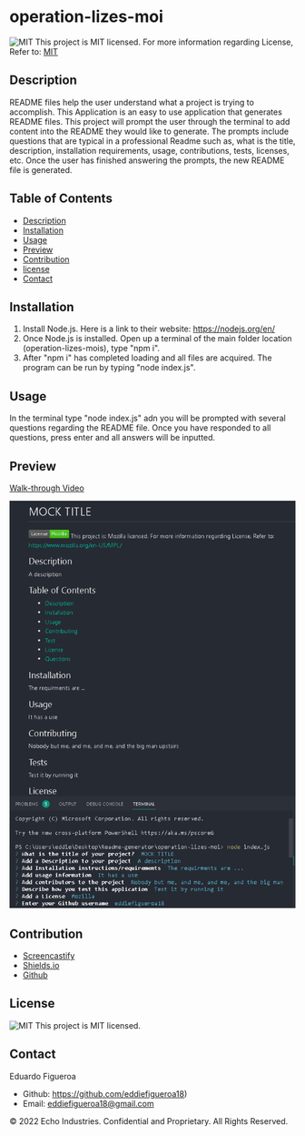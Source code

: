 # operation-lizes-moi
![MIT](https://img.shields.io/badge/license-MIT-yellowg) This project is MIT licensed.
For more information regarding License, Refer to: [MIT](https://mit-license.org/) 

## Description
README files help the user understand what a project is trying to accomplish.
This Application is an easy to use application that generates README files. This project will prompt the user through the terminal to add content into the README they would like to generate. The prompts include questions that are typical in a professional Readme such as, what is the title, description, installation requirements, usage, contributions, tests, licenses, etc. Once the user has finished answering the prompts, the new README file is generated. 

## Table of Contents
* [Description](#description)
* [Installation](#installation)
* [Usage](#usage)
* [Preview](#preview)
* [Contribution](#contribution)
* [license](#license)
* [Contact](#contact)

## Installation 
1. Install Node.js. Here is a link to their website: https://nodejs.org/en/
2. Once Node.js is installed. Open up a terminal of the main folder location (operation-lizes-mois), type "npm i".
3. After "npm i" has completed loading and all files are acquired. The program can be run by typing "node index.js".

## Usage
In the terminal type "node index.js" adn you will be prompted with several questions regarding the README file. Once you have responded to all questions, press enter and all answers will be inputted.

## Preview
[Walk-through Video](https://drive.google.com/file/d/10w9sFErYDxafyWLIs3HMAIBvCedHVvAD/view)

![](./assets/Final%20preview.png)

## Contribution
* [Screencastify](https://www.screencastify.com/)
* [Shields.io](https://shields.io/)
* [Github](https://github.com/)

## License 
![MIT](https://img.shields.io/badge/license-MIT-yellowg) This project is MIT licensed.

## Contact
Eduardo Figueroa
* Github: https://github.com/eddiefigueroa18)
* Email: eddiefigueroa18@gmail.com

© 2022 Echo Industries. Confidential and Proprietary. All Rights Reserved.
